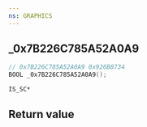 ```yaml
---
ns: GRAPHICS
---
```

## _0x7B226C785A52A0A9

```c
// 0x7B226C785A52A0A9 0x926B8734
BOOL _0x7B226C785A52A0A9();
```

```
IS_SC*
```

## Return value
